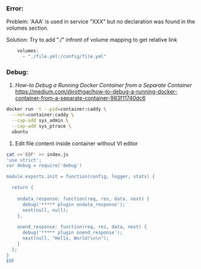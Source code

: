 
### Error:
Problem: 'AAA' is used in service "XXX" but no declaration was found in the volumes section.

Solution: Try to add "./" infront of volume mapping to get relative link
```bash
    volumes:
      - "./file.yml:/config/file.yml"
```


### Debug:
1. *How-to Debug a Running Docker Container from a Separate Container*
https://medium.com/@rothgar/how-to-debug-a-running-docker-container-from-a-separate-container-983f11740dc6
```bash
docker run -t --pid=container:caddy \
  --net=container:caddy \
  --cap-add sys_admin \
  --cap-add sys_ptrace \
  ubuntu
```

1. Edit file content inside container without VI editor
```bash
cat <<'EOF' >> index.js
'use strict';
var debug = require('debug')

module.exports.init = function(config, logger, stats) {

  return {
   
    ondata_response: function(req, res, data, next) {
      debug('***** plugin ondata_response');
      next(null, null);
    },
    
    onend_response: function(req, res, data, next) {
      debug('***** plugin onend_response');
      next(null, "Hello, World!\n\n");
    }
  };
}
EOF 

```
